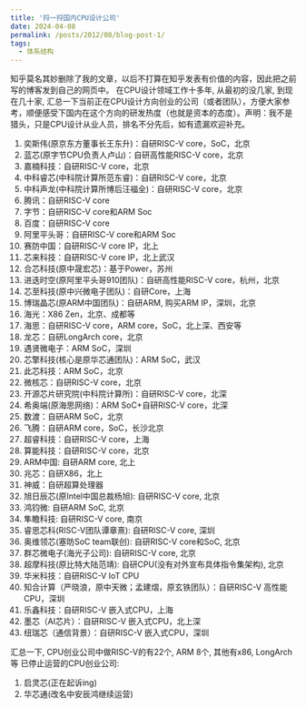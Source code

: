 ```yaml
---
title: '捋一捋国内CPU设计公司'
date: 2024-04-08
permalink: /posts/2012/08/blog-post-1/
tags:
  - 体系结构
---
```


知乎莫名其妙删除了我的文章，以后不打算在知乎发表有价值的内容，因此把之前写的博客发到自己的网页中。
在CPU设计领域工作十多年, 从最初的没几家, 到现在几十家, 汇总一下当前正在CPU设计方向创业的公司（或者团队），方便大家参考，顺便感受下国内在这个方向的研发热度（也就是资本的态度）。声明：我不是猎头，只是CPU设计从业人员，排名不分先后，如有遗漏欢迎补充。
1.	奕斯伟(原京东方董事长王东升)：自研RISC-V core，SoC，北京
2.	蓝芯(原字节CPU负责人卢山)：自研高性能RISC-V core，北京
3.	嘉楠科技：自研RISC-V core，北京
4.	中科睿芯(中科院计算所范东睿)：自研RISC-V core，北京
5.	中科声龙(中科院计算所博后汪福全)：自研RISC-V core，北京
6.	腾讯：自研RISC-V core
7.	字节：自研RISC-V core和ARM Soc
8.	百度：自研RISC-V core
9.	阿里平头哥：自研RISC-V core和ARM Soc
10.	赛防中国：自研RISC-V core IP，北上
11.	芯来科技：自研RISC-V core IP，北上武汉
12.	合芯科技(原中晟宏芯)：基于Power，苏州
13.	进迭时空(原阿里平头哥910团队)：自研高性能RISC-V core，杭州，北京
14.	芯至科技(原中兴微电子团队)：自研Core，上海
15.	博瑞晶芯(原ARM中国团队)：自研ARM, 购买ARM IP，深圳，北京
16.	海光：X86 Zen，北京、成都等
17.	海思：自研RISC-V core，ARM core，SoC，北上深、西安等
18.	龙芯：自研LongArch core，北京
19.	遇贤微电子：ARM SoC，深圳
20.	芯擎科技(核心是原华芯通团队)：ARM SoC，武汉
21.	此芯科技：ARM SoC，北京
22.	微核芯：自研RISC-V core，北京
23.	开源芯片研究院(中科院计算所)：自研RISC-V core，北深
24.	希奥端(原海思网络)：ARM SoC+自研RISC-V core，北深
25.	数渡：自研ARM SoC，北京
26.	飞腾：自研ARM core，SoC，长沙北京
27.	超睿科技：自研RISC-V core，上海
28.	算能科技：自研RISC-V core，北京
29.	ARM中国: 自研ARM core, 北上
30.	兆芯：自研X86，北上
31.	神威：自研超算处理器
32.	旭日辰芯(原Intel中国总裁杨旭): 自研RISC-V core, 北京
33.	鸿钧微: 自研ARM SoC, 北京
34.	隼瞻科技: 自研RISC-V core, 南京
35.	睿思芯科(RISC-V团队谭章熹): 自研RISC-V core, 深圳
36.	奥维领芯(塞昉SoC team联创): 自研RISC-V core和SoC, 北京
37.	群芯微电子(海光子公司): 自研RISC-V core, 北京
38.	超摩科技(原比特大陆范靖): 自研CPU(没有对外宣布具体指令集架构), 北京
39.	华米科技：自研RISC-V IoT CPU
40.	知合计算（严晓浪，原中天微；孟建熠，原玄铁团队）：自研RISC-V 高性能 CPU，深圳
41.	乐鑫科技：自研RISC-V 嵌入式CPU，上海
42.	墨芯（AI芯片）：自研RISC-V 嵌入式CPU，北上深
43.	纽瑞芯（通信背景）：自研RISC-V 嵌入式CPU，深圳

汇总一下, CPU创业公司中做RISC-V的有22个, ARM 8个, 其他有x86, LongArch等
已停止运营的CPU创业公司:
1.	启灵芯(正在起诉ing)
2.	华芯通(改名中安辰鸿继续运营)

